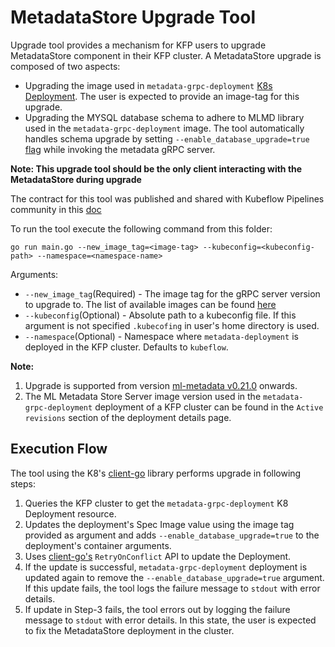 # MetadataStore Upgrade Tool

Upgrade tool provides a mechanism for KFP users to upgrade MetadataStore component in their KFP cluster. A MetadataStore upgrade is composed of two aspects:
* Upgrading the image used in `metadata-grpc-deployment` [K8s Deployment](https://github.com/kubeflow/pipelines/blob/master/manifests/kustomize/base/metadata/metadata-grpc-deployment.yaml). The user is expected to provide an image-tag for this upgrade.
* Upgrading the MYSQL database schema to adhere to MLMD library used in the `metadata-grpc-deployment` image. The tool automatically handles schema upgrade by setting `--enable_database_upgrade=true` [flag](https://github.com/kubeflow/pipelines/blob/master/manifests/kustomize/base/metadata/metadata-grpc-deployment.yaml) while invoking the metadata gRPC server.

**Note: This upgrade tool should be the only client interacting with the MetadataStore during upgrade**

The contract for this tool was published and shared with Kubeflow Pipelines community in this [doc](https://docs.google.com/document/d/1gF-mx3lMyU9h7MAAOXP-KGV-BF-UabDsAlFrWNNhKBo/edit?usp=sharing)

To run the tool execute the following command from this folder:

```
go run main.go --new_image_tag=<image-tag> --kubeconfig=<kubeconfig-path> --namespace=<namespace-name>
```

Arguments:
* `--new_image_tag`(Required) - The image tag for the gRPC server version to upgrade to. The list of available images can be found [here](gcr.io/tfx-oss-public/ml_metadata_store_server)
* `--kubeconfig`(Optional) - Absolute path to a kubeconfig file. If this argument is not specified `.kubecofing` in user's home directory is used.
* `--namespace`(Optional) - Namespace where `metadata-deployment` is deployed in the KFP cluster. Defaults to `kubeflow`.

**Note:** 
1. Upgrade is supported from version [ml-metadata v0.21.0](https://github.com/google/ml-metadata/releases/tag/v0.21.0) onwards.
2. The ML Metadata Store Server image version used in the `metadata-grpc-deployment` deployment of a KFP cluster can be found  in the `Active revisions` section of the deployment details page. 

## Execution Flow

The tool using the K8's [client-go](https://github.com/kubernetes/client-go) library performs upgrade in following steps:

1. Queries the KFP cluster to get the `metadata-grpc-deployment` K8 Deployment resource.
2. Updates the deployment's Spec Image value using the image tag provided as argument and adds `--enable_database_upgrade=true` to the deployment's container arguments.
3. Uses  [client-go's](https://github.com/kubernetes/client-go) `RetryOnConflict` API to update the Deployment.
4. If the update is successful, `metadata-grpc-deployment` deployment is updated again to remove the `--enable_database_upgrade=true` argument. If this update fails, the tool logs the failure message to `stdout` with error details.
5. If update in Step-3 fails, the tool errors out by logging the failure message to `stdout` with error details. In this state, the user is expected to fix the MetadataStore deployment in the cluster.

